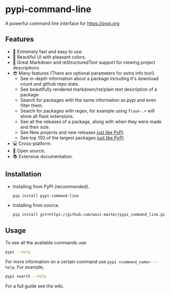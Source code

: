 # pypi-command-line

 A powerful command line interface for <https://pypi.org>

## Features

- 🚀 Extremely fast and easy to use.
- 🌟 Beautiful UI with pleasant colors.
- 📰 Great Markdown and reStructuredText support for viewing project descriptions.
- 😎 Many features (There are optional parameters for extra info too!).
  - See in-depth information about a package including it's download count and github repo stats.
  - See beautifully rendered markdown/rst/plain text description of a package
  - Search for packages with the same information as pypi and even filter them.
  - Search for packages with regex, for example using `flask-.+` will show all flask extensions.
  - See all the releases of a package, along with when they were made and their size.
  - See New projects and new releases [just like PyPI](https://pypi.org#pypi-trending-packages).
  - See top 100 of the largest packages [just like PyPI](https://pypi.org/stats/).
- 💻 Cross-platform.
- 🤯 Open source.
- 📚 Extensive documentation.

## Installation

- Installing from PyPI (recommended).

  ```sh
  pip install pypi-command-line
  ```

- Installing from source.

  ```sh
  pip install git+https://github.com/wasi-master/pypi_command_line.git
  ```

## Usage

To see all the available commands use:

```sh
pypi --help
```

For more information on a certain command use `pypi <command_name> --help`. For example,

```sh
pypi search --help
```

For a full guide see the wiki.
